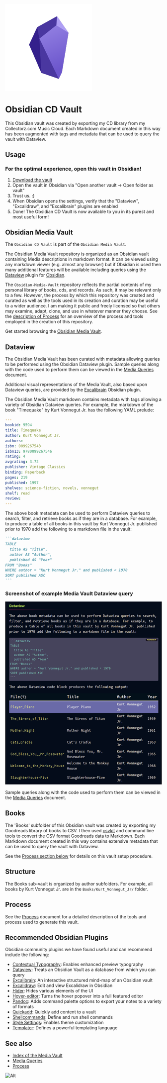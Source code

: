 ![](assets/obsidian.png)

# Obsidian CD Vault

This Obsidian vault was created by exporting my CD library from my Collectorz.com Music Cloud. Each Markdown document created in this way has been augmented with tags and metadata that can be used to query the vault with Dataview.

## Usage

### **For the optimal experience, open this vault in Obsidian!**

1. [Download the vault](https://github.com/doctorfree/Obsidian-CD-Vault/releases/latest)
3. Open the vault in Obsidian via "Open another vault -> Open folder as vault"
4. Trust us. :) 
5. When Obsidian opens the settings, verify that the "Dataview", "Excalidraw", and "Excalibrain" plugins are enabled
6. Done! The Obsidian CD Vault is now available to you in its purest and most useful form!

## Obsidian Media Vault

The `Obsidian CD Vault` is part of the `Obsidian Media Vault`.

The Obsidian Media Vault repository is organized as an Obsidian vault containing Media descriptions in markdown format. It can be viewed using any markdown viewer (e.g. almost any browser) but if Obsidian is used then many additional features will be available including queries using the [Dataview](https://blacksmithgu.github.io/obsidian-dataview/) plugin for [Obsidian](https://obsidian.md/).

The `Obsidian-Media-Vault` repository reflects the partial contents of my personal library of books, cds, and records. As such, it may be relevant only to a few. However, the process by which this repository was created and curated as well as the tools used in its creation and curation may be useful to a wider audience. I am making it public and freely licensed so that others may examine, adapt, clone, and use in whatever manner they choose. See the [description of Process](https://github.com/doctorfree/Obsidian-Media-Vault/Process.md) for an overview of the process and tools employed in the creation of this repository.

Get started browsing the [Obsidian Media Vault](https://github.com/doctorfree/Obsidian-Media-Vault/Media_Index.md).

## Dataview

The Obsidian Media Vault has been curated with metadata allowing queries to be performed using the Obsidian Dataview plugin. Sample queries along with the code used to perform them can be viewed in the [Media Queries](https://github.com/doctorfree/Obsidian-Media-Vault/Media_Queries.md) document.

Additional visual representations of the Media Vault, also based upon Dataview queries, are provided by the [Excalibrain](https://github.com/zsviczian/excalibrain) Obsidian plugin.

The Obsidian Media Vault markdown contains metadata with tags allowing a variety of Obsidian Dataview queries. For example, the markdown of the book "Timequake" by Kurt Vonnegut Jr. has the following YAML prelude:

```yaml
---
bookid: 9594
title: Timequake
author: Kurt Vonnegut Jr.
authors: 
isbn: 0099267543
isbn13: 9780099267546
rating: 4
avgrating: 3.72
publisher: Vintage Classics
binding: Paperback
pages: 219
published: 1997
shelves: science-fiction, novels, vonnegut
shelf: read
review: 
---
```

The above book metadata can be used to perform Dataview queries to search, filter, and retrieve books as if they are in a database. For example, to produce a table of all books in this vault by Kurt Vonnegut Jr. published prior to 1970 add the following to a markdown file in the vault:

````markdown
```dataview
TABLE
  title AS "Title",
  author AS "Author",
  published AS "Year"
FROM "Books"
WHERE author = "Kurt Vonnegut Jr." and published < 1970
SORT published ASC
```
````

### Screenshot of example Media Vault Dataview query

![Dataview Queries](assets/dataview.png)

Sample queries along with the code used to perform them can be viewed in the [Media Queries](https://github.com/doctorfree/Obsidian-Media-Vault/Media_Queries.md) document.

## Books

The 'Books' subfolder of this Obsidian vault was created by exporting my Goodreads library of books to CSV. I then used [csvkit](https://csvkit.readthedocs.io/en/latest) and command line tools to convert the CSV format Goodreads data to Markdown. Each Markdown document created in this way contains extensive metadata that can be used to query the vault with Dataview.

See the [Process section below](#process) for details on this vault setup procedure.

## Structure

The Books sub-vault is organized by author subfolders. For example, all books by Kurt Vonnegut Jr. are in the `Books/Kurt_Vonnegut_Jr/` folder.

## Process

See the [Process](https://github.com/doctorfree/Obsidian-Media-Vault/Process.md) document for a detailed description of the tools and process used to generate this vault.

## Recommended Obsidian Plugins

Obsidian community plugins we have found useful and can recommend include the following:

- [Contextual Typography](https://github.com/mgmeyers/obsidian-contextual-typography): Enables enhanced preview typography
- [Dataview](https://github.com/blacksmithgu/obsidian-dataview): Treats an Obsidian Vault as a database from which you can query
- [Excalibrain](https://github.com/zsviczian/excalibrain): An interactive structured mind-map of an Obsidian vault
- [Excalidraw](https://github.com/zsviczian/obsidian-excalidraw-plugin): Edit and view Excalidraw in Obsidian
- [Hider](https://github.com/kepano/obsidian-hider): Hides various elements of the UI
- [Hover-editor](https://github.com/nothingislost/obsidian-hover-editor): Turns the hover popover into a full featured editor
- [Pandoc](https://github.com/OliverBalfour/obsidian-pandoc): Adds command palette options to export your notes to a variety of formats
- [Quickadd](https://github.com/chhoumann/quickadd): Quickly add content to a vault
- [Shellcommands](https://github.com/Taitava/obsidian-shellcommands): Define and run shell commands
- [Style Settings](https://github.com/mgmeyers/obsidian-style-settings): Enables theme customization
- [Templater](https://github.com/SilentVoid13/Templater): Defines a powerful templating language

## See also

- [Index of the Media Vault](https://github.com/doctorfree/Obsidian-Media-Vault/Media_Index.md)
- [Media Queries](https://github.com/doctorfree/Obsidian-Media-Vault/Media_Queries.md)
- [Process](https://github.com/doctorfree/Obsidian-Media-Vault/Process.md)

![Alt](https://repobeats.axiom.co/api/embed/03ba6f6b7c7508d79cc789792624f997c863b2c3.svg "Repobeats analytics image")
